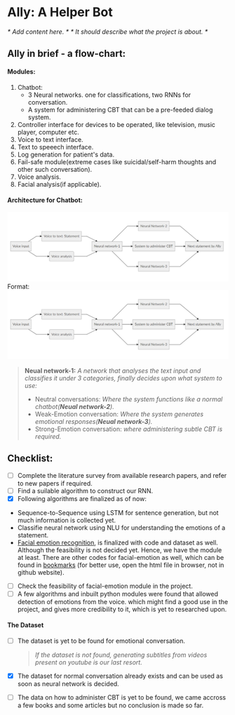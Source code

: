 # Ally: A Helper Bot

_* Add content here. *_
_* It should describe what the project is about. *_

## Ally in brief - a flow-chart:

#### Modules:
1. Chatbot: 
   - 3 Neural networks. one for classifications, two RNNs for conversation.
   - A system for administering CBT that can be a pre-feeded dialog system.
2. Controller interface for devices to be operated, like television, music player, computer etc.
3. Voice to text interface.
4. Text to speeech interface.
5. Log generation for patient's data.
6. Fail-safe module(extreme cases like suicidal/self-harm thoughts and other such conversation). 
7. Voice analysis.
8. Facial analysis(if applicable).

#### Architecture for Chatbot: 

![Architecture](/images/chatbot_flow.PNG)
Format: ![Chatbot Flow](https://github.com/HarshitSoni1903/Ally-A-Helper-Bot/blob/master/images/chatbot_flow.PNG)

> **Neual network-1:** _A network that analyses the text input and classifies it under 3 categories, finally decides upon what system to use:_
> - Neutral conversations: _Where the system functions like a normal chatbot(**Neual network-2**)._
> - Weak-Emotion conversation: _Where the system generates emotional responses(**Neual network-3**)._
> - Strong-Emotion conversation: _where administering subtle CBT is required._

## Checklist:

 - [ ] Complete the literature survey from available research papers, and refer to new papers if required.
 - [ ] Find a suilable algorithm to construct our RNN. 
 - [x] Following algorithms are finalized as of now:
 -  Sequence-to-Sequence using LSTM for sentence generation, but not much information is collected yet.
 - Classifie neural network using NLU for understanding the emotions of a statement.
 -  [Facial emotion recognition](https://www.apprendimentoautomatico.it/apprendimentoautomatico-wpblog/en/emotions-detection-via-facial-expressions-with-python-opencv/), is finalized with code and dataset as well. Although the feasibility is not decided yet. Hence, we have the module at least. There are other codes for facial-emotion as well, which can be found in [bookmarks](https://github.com/HarshitSoni1903/Ally-A-Helper-Bot/blob/master/bookmarks) (for better use, open the html file in browser, not in github website).

 - [ ] Check the feasibility of  facial-emotion module in the project. 
 - [ ] A few algorithms and inbuilt python modules were found that allowed detection of emotions from the voice. which might find a good use in the project, and gives more credibility to it, which is yet to researched upon.
 #### The Dataset
 - [ ] The dataset is yet to be found for emotional conversation.
      > _If the dataset is not found, generating subtitles from videos present on youtube is our last resort._
       
 - [x] The dataset for normal conversation already exists and can be used as soon as neural network is decided.   
 - [ ] The data on how to administer CBT is yet to be found, we came accross a few books and some articles but no conclusion is made so far.  

